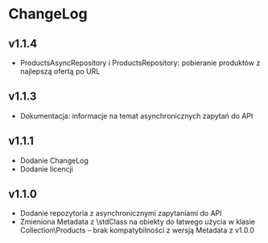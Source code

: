 ChangeLog
=========
v1.1.4
------
 - ProductsAsyncRepository i ProductsRepository: pobieranie produktów z najlepszą ofertą po URL

v1.1.3
------
 - Dokumentacja: informacje na temat asynchronicznych zapytań do API

v1.1.1
------
 - Dodanie ChangeLog
 - Dodanie licencji

v1.1.0
------
 - Dodanie repozytoria z asynchronicznymi zapytaniami do API
 - Zmieniona Metadata z \stdClass na obiekty do łatwego użycia w klasie Collection\Products – brak kompatybilności z wersją Metadata z v1.0.0